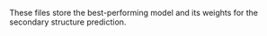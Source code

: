 These files store the best-performing model and its weights for the secondary structure prediction.
